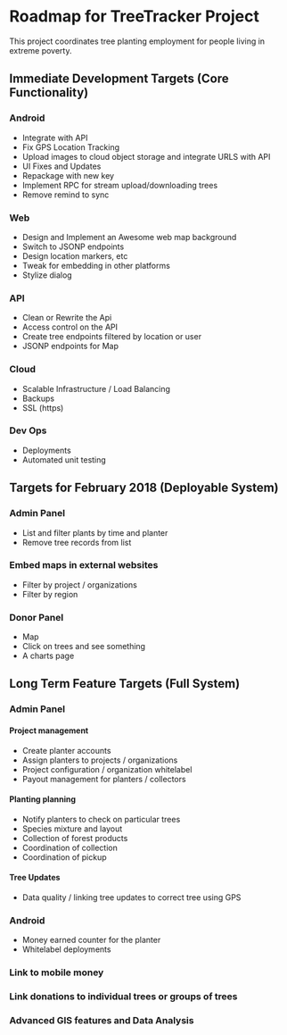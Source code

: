 # Roadmap for TreeTracker Project

This project coordinates tree planting employment for people living in extreme poverty.

## Immediate Development Targets (Core Functionality)

### Android
+ Integrate with API
+ Fix GPS Location Tracking
+ Upload images to cloud object storage and integrate URLS with API
+ UI Fixes and Updates
+ Repackage with new key
+ Implement RPC for stream upload/downloading trees
+ Remove remind to sync

### Web
+ Design and Implement an Awesome web map background
+ Switch to JSONP endpoints
+ Design location markers, etc
+ Tweak for embedding in other platforms
+ Stylize dialog

### API
+ Clean or Rewrite the Api
+ Access control on the API
+ Create tree endpoints filtered by location or user
+ JSONP endpoints for Map

### Cloud
+ Scalable Infrastructure / Load Balancing
+ Backups
+ SSL (https)

### Dev Ops
+ Deployments
+ Automated unit testing

## Targets for February 2018 (Deployable System)

### Admin Panel
+ List and filter plants by time and planter
+ Remove tree records from list

### Embed maps in external websites
+ Filter by project / organizations
+ Filter by region

### Donor Panel 
+ Map
+ Click on trees and see something
+ A charts page


## Long Term Feature Targets  (Full System)

### Admin Panel
#### Project management
+ Create planter accounts
+ Assign planters to projects / organizations
+ Project configuration / organization whitelabel
+ Payout management for planters / collectors
#### Planting planning
+ Notify planters to check on particular trees
+ Species mixture and layout
+ Collection of forest products
+ Coordination of collection
+ Coordination of pickup

#### Tree Updates
+ Data quality / linking tree updates to correct tree using GPS

### Android
+ Money earned counter for the planter
+ Whitelabel deployments

### Link to mobile money

### Link donations to individual trees or groups of trees

### Advanced GIS features and Data Analysis

